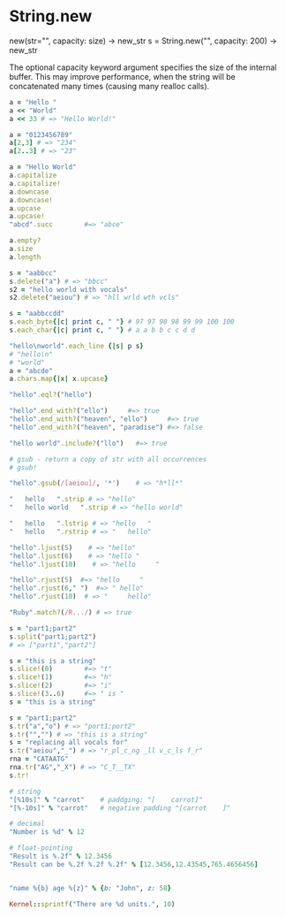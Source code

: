 # String.new

new(str="", capacity: size) → new_str
s = String.new("", capacity: 200) → new_str

The optional capacity keyword argument specifies the size of the internal buffer. This may improve performance, when the string will be concatenated many times (causing many realloc calls).

```ruby
a = "Hello "
a << "World"
a << 33 # => "Hello World!"

a = "0123456789"
a[2,3] # => "234"
a[2..3] # => "23"
```

```ruby
a = "Hello World"
a.capitalize
a.capitalize!
a.downcase
a.downcase!
a.upcase
a.upcase!
"abcd".succ        #=> "abce"
```

```ruby
a.empty?
a.size
a.length
```


```ruby
s = "aabbcc"
s.delete("a") # => "bbcc"
s2 = "hello world with vocals"
s2.delete("aeiou") # => "hll wrld wth vcls"
```

```ruby
s = "aabbccdd"
s.each_byte{|c| print c, " "} # 97 97 98 98 99 99 100 100
s.each_char{|c| print c, " "} # a a b b c c d d 

"hello\nworld".each_line {|s| p s}
# "hello\n"
# "world"
a = "abcde"
a.chars.map{|x| x.upcase}
```


```ruby
"hello".eql?("hello")

"hello".end_with?("ello")     #=> true
"hello".end_with?("heaven", "ello")     #=> true
"hello".end_with?("heaven", "paradise") #=> false

"hello world".include?("llo")   #=> true
```


```ruby
# gsub - return a copy of str with all occurrences
# gsub!

"hello".gsub(/[aeiou]/, '*')    # => "h*ll*"
```



```ruby
"   hello   ".strip # => "hello"
"   hello world   ".strip # => "hello world"

"   hello   ".lstrip # => "hello   "
"   hello   ".rstrip # => "   hello"

"hello".ljust(5)    # => "hello"
"hello".ljust(6)    # => "hello "
"hello".ljust(10)    # => "hello     "

"hello".rjust(5)  #=> "hello     "
"hello".rjust(6," ")  #=> " hello"
"hello".rjust(10)  # => "     hello"
```


```ruby
"Ruby".match?(/R.../) # => true

```


```ruby
s = "part1;part2"
s.split("part1;part2")
# => ["part1","part2"]
```


```ruby
s = "this is a string"
s.slice!(0)        #=> "t"
s.slice!(1)        #=> "h"
s.slice!(2)        #=> "i"
s.slice!(3..6)     #=> " is "
s = "this is a string"

s = "part1;part2"
s.tr("a","o") # => "port1;port2"
s.tr("","") # => "this is a string"
s = "replacing all vocals for"
s.tr("aeiou","_") # => "r_pl_c_ng _ll v_c_ls f_r"
rna = "CATAATG"
rna.tr("AG","_X") # => "C_T__TX"
s.tr!
```



```ruby
# string
"[%10s]" % "carrot"    # paddging: "[    carrot]"
"[%-10s]" % "carrot"   # negative padding "[carrot    ]"

# decimal
"Number is %d" % 12

# float-pointing
"Result is %.2f" % 12.3456
"Result can be %.2f %.2f %.2f" % [12.3456,12.43545,765.4656456]


"name %{b} age %{z}" % {b: "John", z: 58}

Kernel::sprintf("There are %d units.", 10)
```